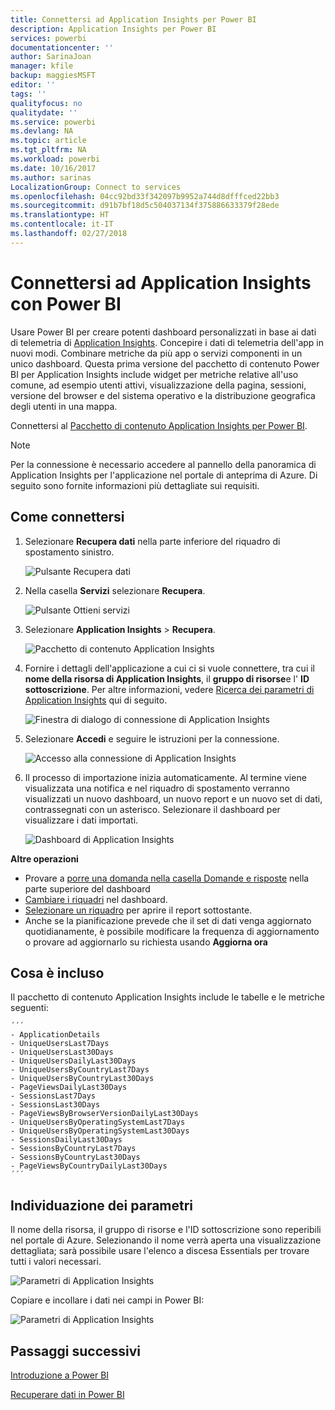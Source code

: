 ```yaml
---
title: Connettersi ad Application Insights per Power BI
description: Application Insights per Power BI
services: powerbi
documentationcenter: ''
author: SarinaJoan
manager: kfile
backup: maggiesMSFT
editor: ''
tags: ''
qualityfocus: no
qualitydate: ''
ms.service: powerbi
ms.devlang: NA
ms.topic: article
ms.tgt_pltfrm: NA
ms.workload: powerbi
ms.date: 10/16/2017
ms.author: sarinas
LocalizationGroup: Connect to services
ms.openlocfilehash: 04cc92bd33f342097b9952a744d8dfffced22bb3
ms.sourcegitcommit: d91b7bf18d5c504037134f375886633379f28ede
ms.translationtype: HT
ms.contentlocale: it-IT
ms.lasthandoff: 02/27/2018
---
```

# <a name="connect-to-application-insights-with-power-bi"></a>Connettersi ad Application Insights con Power BI
Usare Power BI per creare potenti dashboard personalizzati in base ai dati di telemetria di [Application Insights](https://azure.microsoft.com/documentation/articles/app-insights-overview/). Concepire i dati di telemetria dell'app in nuovi modi. Combinare metriche da più app o servizi componenti in un unico dashboard. Questa prima versione del pacchetto di contenuto Power BI per Application Insights include widget per metriche relative all'uso comune, ad esempio utenti attivi, visualizzazione della pagina, sessioni, versione del browser e del sistema operativo e la distribuzione geografica degli utenti in una mappa.

Connettersi al [Pacchetto di contenuto Application Insights per Power BI](https://app.powerbi.com/getdata/services/application-insights).

>[!NOTE]
>Per la connessione è necessario accedere al pannello della panoramica di Application Insights per l'applicazione nel portale di anteprima di Azure. Di seguito sono fornite informazioni più dettagliate sui requisiti.

## <a name="how-to-connect"></a>Come connettersi
1. Selezionare **Recupera dati** nella parte inferiore del riquadro di spostamento sinistro.
   
    ![Pulsante Recupera dati](media/service-connect-to-application-insights/pbi_getdata.png)
2. Nella casella **Servizi** selezionare **Recupera**.
   
    ![Pulsante Ottieni servizi](media/service-connect-to-application-insights/pbi_getservices.png)
3. Selezionare **Application Insights** > **Recupera**.
   
    ![Pacchetto di contenuto Application Insights](media/service-connect-to-application-insights/appinsights.png)
4. Fornire i dettagli dell'applicazione a cui ci si vuole connettere, tra cui il **nome della risorsa di Application Insights**, il **gruppo di risorse**e l' **ID sottoscrizione**. Per altre informazioni, vedere [Ricerca dei parametri di Application Insights](#FindingAppInsightsParams) qui di seguito.
   
    ![Finestra di dialogo di connessione di Application Insights](media/service-connect-to-application-insights/pbi_contpkappinsitconnectndialog.png)    
5. Selezionare **Accedi** e seguire le istruzioni per la connessione.
   
    ![Accesso alla connessione di Application Insights](media/service-connect-to-application-insights/pbi_contpkappinsitconnectn2.png)
6. Il processo di importazione inizia automaticamente. Al termine viene visualizzata una notifica e nel riquadro di spostamento verranno visualizzati un nuovo dashboard, un nuovo report e un nuovo set di dati, contrassegnati con un asterisco.  Selezionare il dashboard per visualizzare i dati importati.
   
    ![Dashboard di Application Insights](media/service-connect-to-application-insights/pbi_contpkappinsitdash.png)

**Altre operazioni**

* Provare a [porre una domanda nella casella Domande e risposte](power-bi-q-and-a.md) nella parte superiore del dashboard
* [Cambiare i riquadri](service-dashboard-edit-tile.md) nel dashboard.
* [Selezionare un riquadro](service-dashboard-tiles.md) per aprire il report sottostante.
* Anche se la pianificazione prevede che il set di dati venga aggiornato quotidianamente, è possibile modificare la frequenza di aggiornamento o provare ad aggiornarlo su richiesta usando **Aggiorna ora**

## <a name="whats-included"></a>Cosa è incluso
Il pacchetto di contenuto Application Insights include le tabelle e le metriche seguenti:  

    ´´´
    - ApplicationDetails  
    - UniqueUsersLast7Days   
    - UniqueUsersLast30Days   
    - UniqueUsersDailyLast30Days  
    - UniqueUsersByCountryLast7Days  
    - UniqueUsersByCountryLast30Days   
    - PageViewsDailyLast30Days   
    - SessionsLast7Days   
    - SessionsLast30Days  
    - PageViewsByBrowserVersionDailyLast30Days   
    - UniqueUsersByOperatingSystemLast7Days   
    - UniqueUsersByOperatingSystemLast30Days    
    - SessionsDailyLast30Days   
    - SessionsByCountryLast7Days   
    - SessionsByCountryLast30Days   
    - PageViewsByCountryDailyLast30Days  
    ´´´ 

<a name="FindingAppInsightsParams"></a>

## <a name="finding-parameters"></a>Individuazione dei parametri
Il nome della risorsa, il gruppo di risorse e l'ID sottoscrizione sono reperibili nel portale di Azure. Selezionando il nome verrà aperta una visualizzazione dettagliata; sarà possibile usare l'elenco a discesa Essentials per trovare tutti i valori necessari.

![Parametri di Application Insights](media/service-connect-to-application-insights/pbi_contpkappinsitparams.png)

Copiare e incollare i dati nei campi in Power BI:

![Parametri di Application Insights](media/service-connect-to-application-insights/pbi_contpkappinsitparam2.png)

## <a name="next-steps"></a>Passaggi successivi
[Introduzione a Power BI](service-get-started.md)

[Recuperare dati in Power BI](service-get-data.md)

